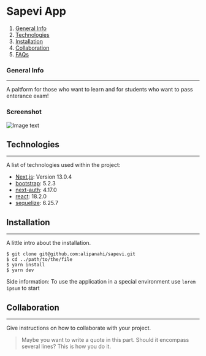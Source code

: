 # Sapevi App

1. [General Info](#general-info)
2. [Technologies](#technologies)
3. [Installation](#installation)
4. [Collaboration](#collaboration)
5. [FAQs](#faqs)

### General Info

---

A paltform for those who want to learn and for students who want to pass enterance exam!

### Screenshot

![Image text](https://www.united-internet.de/fileadmin/user_upload/Brands/Downloads/Logo_IONOS_by.jpg)

## Technologies

---

A list of technologies used within the project:

- [Next.js](https://example.com): Version 13.0.4
- [bootstrap](https://bootstrap.com): 5.2.3
- [next-auth](https://next-auth.com): 4.17.0
- [react](https://bootstrap.com): 18.2.0
- [sequelize](https://bootstrap.com): 6.25.7

## Installation

---

A little intro about the installation.

```
$ git clone git@github.com:alipanahi/sapevi.git
$ cd ../path/to/the/file
$ yarn install
$ yarn dev
```

Side information: To use the application in a special environment use `lorem ipsum` to start

## Collaboration

---

Give instructions on how to collaborate with your project.

> Maybe you want to write a quote in this part.
> Should it encompass several lines?
> This is how you do it.
